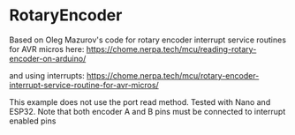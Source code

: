 # RotaryEncoder
Based on Oleg Mazurov's code for rotary encoder interrupt service routines for AVR micros here: 
https://chome.nerpa.tech/mcu/reading-rotary-encoder-on-arduino/

and using interrupts: 
https://chome.nerpa.tech/mcu/rotary-encoder-interrupt-service-routine-for-avr-micros/

This example does not use the port read method. Tested with Nano and ESP32. Note that both encoder A and B pins must be connected to interrupt enabled pins
